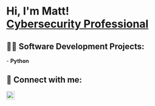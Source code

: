 <h1>Hi, I'm Matt! <br/> <a href="https://www.linkedin.com/in/mechammatthew/">Cybersecurity Professional</a>

<h2>👨‍💻 Software Development Projects:</h2>
- <b>Python</b>

<h2> 🤳 Connect with me:</h2>

[<img align="left" alt="MattMecham | LinkedIn" width="22px" src="https://cdn.jsdelivr.net/npm/simple-icons@v3/icons/linkedin.svg" />][linkedin]



[linkedin]: https://www.linkedin.com/in/mechammatthew/

<!--
**joshmadakor1/joshmadakor1** is a ✨ _special_ ✨ repository because its `README.md` (this file) appears on your GitHub profile.

Here are some ideas to get you started:

- 🔭 I’m currently working on ...
- 🌱 I’m currently learning ...
- 👯 I’m looking to collaborate on ...
- 🤔 I’m looking for help with ...
- 💬 Ask me about ...
- 📫 How to reach me: ...
- 😄 Pronouns: ...
- ⚡ Fun fact: ...
-->
